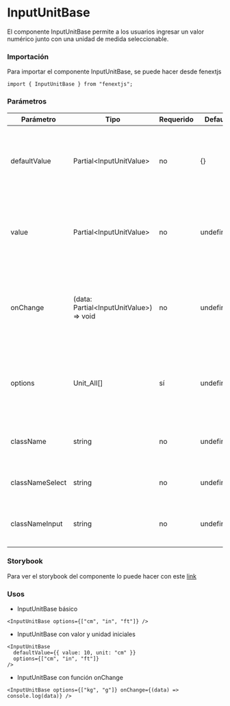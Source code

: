 # InputUnitBase

El componente InputUnitBase permite a los usuarios ingresar un valor numérico junto con una unidad de medida seleccionable.

### Importación

Para importar el componente InputUnitBase, se puede hacer desde fenextjs

```tsx copy
import { InputUnitBase } from "fenextjs";
```

### Parámetros

| Parámetro       | Tipo                                       | Requerido | Default   | Descripcion                                                                                       |
| --------------- | ------------------------------------------ | --------- | --------- | ------------------------------------------------------------------------------------------------- |
| defaultValue    | Partial\<InputUnitValue\>                  | no        | \{\}      | Valor por defecto del componente, incluye el valor numérico y la unidad de medida.                |
| value           | Partial\<InputUnitValue\>                  | no        | undefined | Valor actual del componente, incluye el valor numérico y la unidad de medida.                     |
| onChange        | (data: Partial\<InputUnitValue\>) =\> void | no        | undefined | Función que se ejecuta cuando el valor o la unidad cambia, recibe el objeto con `value` y `unit`. |
| options         | Unit_All[]                                 | sí        | undefined | Opciones disponibles para las unidades de medida, definidas por el tipo `Unit_All`.               |
| className       | string                                     | no        | undefined | Clase CSS personalizada para el componente principal.                                             |
| classNameSelect | string                                     | no        | undefined | Clase CSS personalizada para el select de unidades.                                               |
| classNameInput  | string                                     | no        | undefined | Clase CSS personalizada para el input del valor numérico.                                         |

### Storybook

Para ver el storybook del componente lo puede hacer con este [link](https://fenextjs-component-storybook.vercel.app/?path=/story/input-inputunitbase--index)

### Usos

- InputUnitBase básico

```tsx copy
<InputUnitBase options={["cm", "in", "ft"]} />
```

- InputUnitBase con valor y unidad iniciales

```tsx copy
<InputUnitBase
  defaultValue={{ value: 10, unit: "cm" }}
  options={["cm", "in", "ft"]}
/>
```

- InputUnitBase con función onChange

```tsx copy
<InputUnitBase options={["kg", "g"]} onChange={(data) => console.log(data)} />
```

